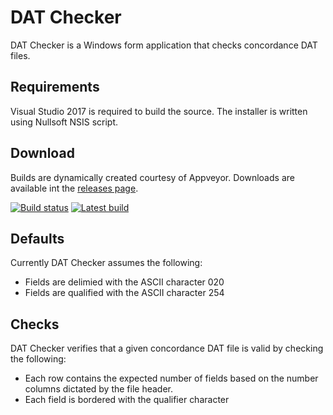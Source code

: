 # DAT Checker
DAT Checker is a Windows form application that checks concordance DAT files.

## Requirements
Visual Studio 2017 is required to build the source. The installer is written using Nullsoft NSIS script.

## Download
Builds are dynamically created courtesy of Appveyor. Downloads are available int the [releases page](https://github.com/t3knoid/DATChecker/releases).

[![Build status](https://ci.appveyor.com/api/projects/status/0krc1vjswah5179s?svg=true)](https://ci.appveyor.com/project/t3knoid/datchecker) [![Latest build](https://img.shields.io/github/v/tag/t3knoid/DATChecker)](https://github.com/t3knoid/DATChecker/releases)

## Defaults
Currently DAT Checker assumes the following:
* Fields are delimied with the ASCII character 020
* Fields are qualified with the ASCII character 254

## Checks
DAT Checker verifies that a given concordance DAT file is valid by checking the following:
* Each row contains the expected number of fields based on the number columns dictated by the file header.
* Each field is bordered with the qualifier character


